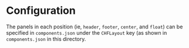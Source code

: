 # Configuration

The panels in each position (ie, `header`, `footer`, `center`, and `float`) can be specified in `components.json` under the `CHFLayout` key (as shown in `components.json` in this directory.

